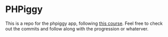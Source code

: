 
# PHPiggy

This is a repo for the phpiggy app, following [this course](https://www.udemy.com/course/complete-modern-php-developer/).
Feel free to check out the commits and follow along with the progression or whaterver.